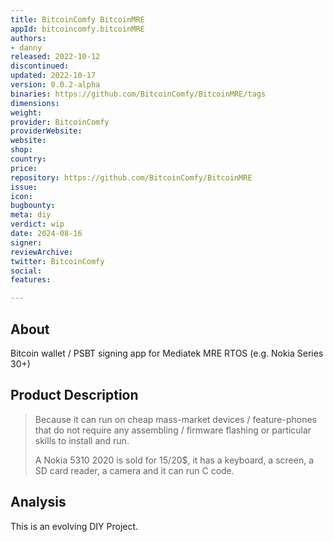 ```yaml
---
title: BitcoinComfy BitcoinMRE
appId: bitcoincomfy.bitcoinMRE
authors:
- danny
released: 2022-10-12
discontinued: 
updated: 2022-10-17
version: 0.0.2-alpha
binaries: https://github.com/BitcoinComfy/BitcoinMRE/tags
dimensions: 
weight: 
provider: BitcoinComfy
providerWebsite: 
website: 
shop: 
country: 
price: 
repository: https://github.com/BitcoinComfy/BitcoinMRE
issue: 
icon: 
bugbounty: 
meta: diy
verdict: wip
date: 2024-08-16
signer: 
reviewArchive: 
twitter: BitcoinComfy
social: 
features: 

---
```


## About 

Bitcoin wallet / PSBT signing app for Mediatek MRE RTOS (e.g. Nokia Series 30+)

## Product Description 

> Because it can run on cheap mass-market devices / feature-phones that do not require any assembling / firmware flashing or particular skills to install and run.
> 
> A Nokia 5310 2020 is sold for 15/20$, it has a keyboard, a screen, a SD card reader, a camera and it can run C code.

## Analysis 

This is an evolving DIY Project.


